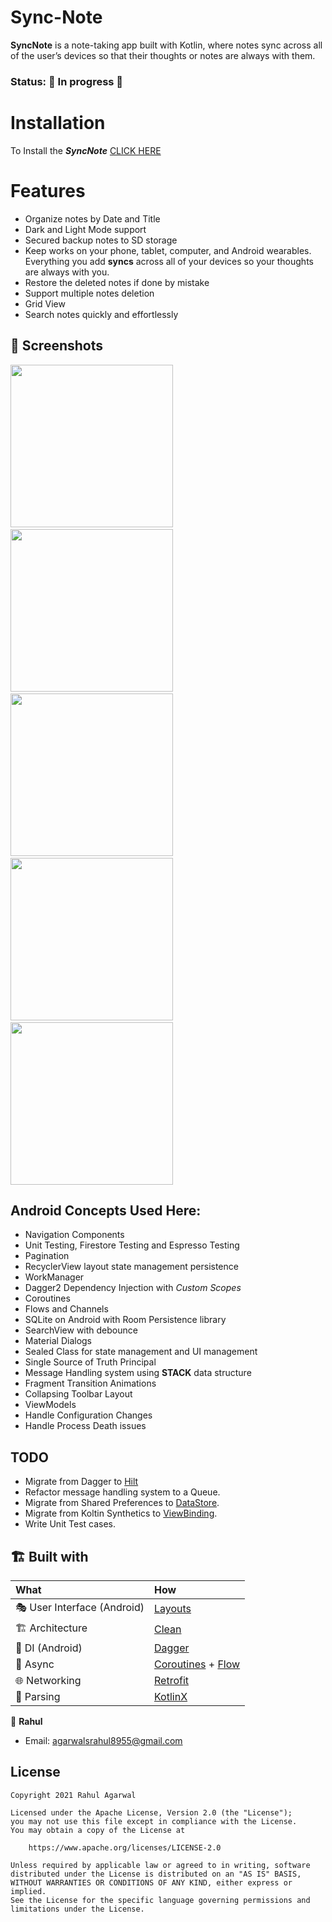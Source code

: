 # Sync-Note

**SyncNote** is a note-taking app built with Kotlin, where notes sync across all of the user’s
devices so that their thoughts or notes are always with them.

### Status: 🚧 In progress 🚧

# Installation

To Install the ***SyncNote*** [CLICK HERE](https://play.google.com/store/apps/details?id=com.notesync.notes)

# Features

* Organize notes by Date and Title
* Dark and Light Mode support
* Secured backup notes to SD storage
* Keep works on your phone, tablet, computer, and Android wearables. Everything you add **syncs**
  across all of your devices so your thoughts are always with you.
* Restore the deleted notes if done by mistake
* Support multiple notes deletion
* Grid View
* Search notes quickly and effortlessly

## :camera_flash: Screenshots

<img src="/screenshots/screen_1.png" width="260">&emsp;<img src="/screenshots/screen_2.png"
width="260">&emsp;<img src="/screenshots/screen_3.png" width="260">
&emsp;<img src="/screenshots/screen_4.png" width="260">
&emsp;<img src="/screenshots/screen_5.png" width="260">
<br>

## Android Concepts Used Here:

* Navigation Components
* Unit Testing, Firestore Testing and Espresso Testing
* Pagination
* RecyclerView layout state management persistence
* WorkManager
* Dagger2 Dependency Injection with *Custom Scopes*
* Coroutines
* Flows and Channels
* SQLite on Android with Room Persistence library
* SearchView with debounce
* Material Dialogs
* Sealed Class for state management and UI management
* Single Source of Truth Principal
* Message Handling system using **STACK** data structure
* Fragment Transition Animations
* Collapsing Toolbar Layout
* ViewModels
* Handle Configuration Changes
* Handle Process Death issues

## TODO

* Migrate from Dagger
  to [Hilt](https://developer.android.com/training/dependency-injection/hilt-android)
* Refactor message handling system to a Queue.
* Migrate from Shared Preferences
  to [DataStore](https://developer.android.com/topic/libraries/architecture/datastore).
* Migrate from Koltin Synthetics
  to [ViewBinding](https://developer.android.com/topic/libraries/view-binding).
* Write Unit Test cases.

## 🏗️️ Built with

| What                        | How                                                                                                                                                                             |
|:----------------------------|:--------------------------------------------------------------------------------------------------------------------------------------------------------------------------------|
| 🎭 User Interface (Android) | [Layouts](https://developer.android.com/guide/topics/ui/declaring-layout)                                                                                                                |
| 🏗 Architecture             | [Clean](https://blog.cleancoder.com/uncle-bob/2012/08/13/the-clean-architecture.html)                                                                                           |
| 💉 DI (Android)             | [Dagger](https://developer.android.com/training/dependency-injection/dagger-android)                                                                                                |
| 🌊 Async                    | [Coroutines](https://kotlinlang.org/docs/coroutines-overview.html) + [Flow](https://kotlin.github.io/kotlinx.coroutines/kotlinx-coroutines-core/kotlinx.coroutines.flow/-flow/) |
| 🌐 Networking               | [Retrofit](https://square.github.io/retrofit/)                                                                                                                                  |
| 📄 Parsing                  | [KotlinX](https://kotlinlang.org/docs/serialization.html)                                                                                                                       |                                                                                                

👤 **Rahul**

* Email: agarwalsrahul8955@gmail.com

## License

```
Copyright 2021 Rahul Agarwal

Licensed under the Apache License, Version 2.0 (the "License");
you may not use this file except in compliance with the License.
You may obtain a copy of the License at

    https://www.apache.org/licenses/LICENSE-2.0

Unless required by applicable law or agreed to in writing, software
distributed under the License is distributed on an "AS IS" BASIS,
WITHOUT WARRANTIES OR CONDITIONS OF ANY KIND, either express or implied.
See the License for the specific language governing permissions and
limitations under the License.
```

